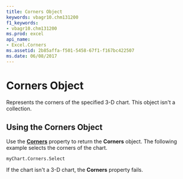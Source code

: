```yaml
---
title: Corners Object
keywords: vbagr10.chm131200
f1_keywords:
- vbagr10.chm131200
ms.prod: excel
api_name:
- Excel.Corners
ms.assetid: 2b85affa-f501-5458-67f1-f167bc422507
ms.date: 06/08/2017
---
```



# Corners Object

Represents the corners of the specified 3-D chart. This object isn't a collection.


## Using the Corners Object

Use the  **[Corners](corners-property.md)** property to return the  **Corners** object. The following example selects the corners of the chart.


```
myChart.Corners.Select
```

If the chart isn't a 3-D chart, the  **Corners** property fails.


